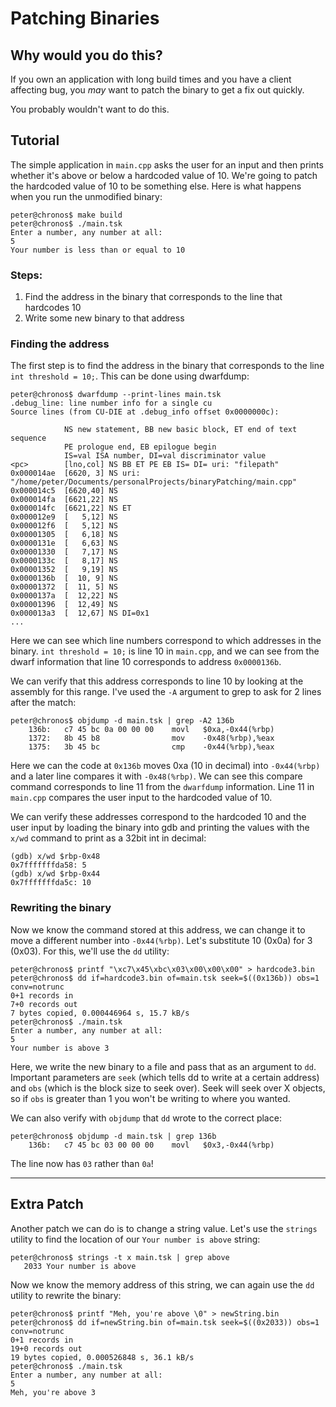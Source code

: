 # Patching Binaries

## Why would you do this?

If you own an application with long build times and you have a client affecting bug, you *may* want to patch the binary to get a fix out quickly.

You probably wouldn't want to do this.

## Tutorial

The simple application in `main.cpp` asks the user for an input and then prints whether it's above or below a hardcoded value of 10.
We're going to patch the hardcoded value of 10 to be something else. Here is what happens when you run the unmodified binary:

```
peter@chronos$ make build
peter@chronos$ ./main.tsk
Enter a number, any number at all:
5
Your number is less than or equal to 10
```

### Steps:

1. Find the address in the binary that corresponds to the line that hardcodes 10
1. Write some new binary to that address

### Finding the address

The first step is to find the address in the binary that corresponds to the line `int threshold = 10;`. This can be done using dwarfdump:

```
peter@chronos$ dwarfdump --print-lines main.tsk
.debug_line: line number info for a single cu
Source lines (from CU-DIE at .debug_info offset 0x0000000c):

            NS new statement, BB new basic block, ET end of text sequence
            PE prologue end, EB epilogue begin
            IS=val ISA number, DI=val discriminator value
<pc>        [lno,col] NS BB ET PE EB IS= DI= uri: "filepath"
0x000014ae  [6620, 3] NS uri: "/home/peter/Documents/personalProjects/binaryPatching/main.cpp"
0x000014c5  [6620,40] NS
0x000014fa  [6621,22] NS
0x000014fc  [6621,22] NS ET
0x000012e9  [   5,12] NS
0x000012f6  [   5,12] NS
0x00001305  [   6,18] NS
0x0000131e  [   6,63] NS
0x00001330  [   7,17] NS
0x0000133c  [   8,17] NS
0x00001352  [   9,19] NS
0x0000136b  [  10, 9] NS
0x00001372  [  11, 5] NS
0x0000137a  [  12,22] NS
0x00001396  [  12,49] NS
0x000013a3  [  12,67] NS DI=0x1
...
```

Here we can see which line numbers correspond to which addresses in the binary. `int threshold = 10;` is line 10 in `main.cpp`, and we can see from the dwarf information that line 10 corresponds to address `0x0000136b`.

We can verify that this address corresponds to line 10 by looking at the assembly for this range. I've used the `-A` argument to grep to ask for 2 lines after the match:

```
peter@chronos$ objdump -d main.tsk | grep -A2 136b
    136b:	c7 45 bc 0a 00 00 00 	movl   $0xa,-0x44(%rbp)
    1372:	8b 45 b8             	mov    -0x48(%rbp),%eax
    1375:	3b 45 bc             	cmp    -0x44(%rbp),%eax
```

Here we can the code at `0x136b` moves 0xa (10 in decimal) into `-0x44(%rbp)` and a later line compares it with `-0x48(%rbp)`. We can see this compare command corresponds to line 11 from the `dwarfdump` information. Line 11 in `main.cpp` compares the user input to the hardcoded value of 10. 

We can verify these addresses correspond to the hardcoded 10 and the user input by loading the binary into gdb and printing the values with the `x/wd` command to print as a 32bit int in decimal:

```
(gdb) x/wd $rbp-0x48
0x7fffffffda58: 5
(gdb) x/wd $rbp-0x44
0x7fffffffda5c: 10
```

### Rewriting the binary

Now we know the command stored at this address, we can change it to move a different number into `-0x44(%rbp)`. Let's substitute 10 (0x0a) for 3 (0x03). For this, we'll use the `dd` utility:

```
peter@chronos$ printf "\xc7\x45\xbc\x03\x00\x00\x00" > hardcode3.bin
peter@chronos$ dd if=hardcode3.bin of=main.tsk seek=$((0x136b)) obs=1 conv=notrunc
0+1 records in
7+0 records out
7 bytes copied, 0.000446964 s, 15.7 kB/s
peter@chronos$ ./main.tsk 
Enter a number, any number at all:
5
Your number is above 3
```

Here, we write the new binary to a file and pass that as an argument to `dd`. Important parameters are `seek` (which tells dd to write at a certain address) and `obs` (which is the block size to seek over). Seek will seek over X objects, so if `obs` is greater than 1 you won't be writing to where you wanted.

We can also verify with `objdump` that `dd` wrote to the correct place:

```
peter@chronos$ objdump -d main.tsk | grep 136b
    136b:	c7 45 bc 03 00 00 00 	movl   $0x3,-0x44(%rbp)
```

The line now has `03` rather than `0a`!

-----------------

## Extra Patch

Another patch we can do is to change a string value. Let's use the `strings` utility to find the location of our `Your number is above` string:

```
peter@chronos$ strings -t x main.tsk | grep above
   2033 Your number is above
```

Now we know the memory address of this string, we can again use the `dd` utility to rewrite the binary:

```
peter@chronos$ printf "Meh, you're above \0" > newString.bin
peter@chronos$ dd if=newString.bin of=main.tsk seek=$((0x2033)) obs=1 conv=notrunc
0+1 records in
19+0 records out
19 bytes copied, 0.000526848 s, 36.1 kB/s
peter@chronos$ ./main.tsk
Enter a number, any number at all:
5
Meh, you're above 3
```